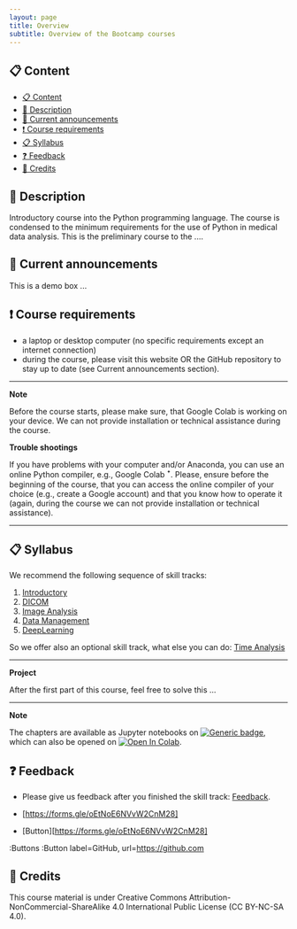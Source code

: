 ```yaml
---
layout: page
title: Overview
subtitle: Overview of the Bootcamp courses 
---
```


## 📋 Content
- [📋 Content](#-content)
- [📄 Description](#-description)
- [📣 Current announcements](#-current-announcements)
- [❗ Course requirements](#-course-requirements)
- [📋 Syllabus](#-syllabus)
- [❓ Feedback](#-feedback)
- [🙏 Credits](#-credits)


## 📄 Description
Introductory course into the Python programming language. The course is condensed to the minimum requirements for the use of Python in medical data analysis. This is the preliminary course to the ....


## 📣 Current announcements
This is a demo box ...


## ❗ Course requirements
- a laptop or desktop computer (no specific requirements except an internet connection)
- during the course, please visit this website OR the GitHub repository to stay up to date (see Current announcements section).

---
**Note**

Before the course starts, please make sure, that Google Colab is working on your device. We can not provide installation or technical assistance during the course.

**Trouble shootings**

If you have problems with your computer and/or Anaconda, you can use an online Python compiler, e.g., Google Colab ꜛ. Please, ensure before the beginning of the course, that you can access the online compiler of your choice (e.g., create a Google account) and that you know how to operate it (again, during the course we can not provide installation or technical assistance).

---

## 📋 Syllabus
We recommend the following sequence of skill tracks:
1. [Introductory](./python_basics.md)
2. [DICOM](./dicom.md)
3. [Image Analysis](./image_analysis.md)
4. [Data Management](./data_management.md)
5. [DeepLearning](./deep_learning.md)

So we offer also an optional skill track, what else you can do: [Time Analysis](./time_analysis.md)

---
**Project**

After the first part of this course, feel free to solve this ...

---
**Note**

The chapters are available as Jupyter notebooks on <a href="https://github.com/University-Clinic-of-Neuroradiology/python-bootcamp/main"><img src="https://img.shields.io/badge/Go%20to-GitHub-green.svg" alt="Generic badge" /></a>, which can also be opened on <a href="https://colab.research.google.com/github/University-Clinic-of-Neuroradiology/python-bootcamp/blob/main"><img src="https://colab.research.google.com/assets/colab-badge.svg" alt="Open In Colab"/></a>.


## ❓ Feedback
- Please give us feedback after you finished the skill track: [Feedback](https://forms.gle/oEtNoE6NVvW2CnM28).

- [https://forms.gle/oEtNoE6NVvW2CnM28]

- [Button][https://forms.gle/oEtNoE6NVvW2CnM28]

:Buttons
:Button label=GitHub, url=https://github.com


## 🙏 Credits
This course material is under Creative Commons Attribution-NonCommercial-ShareAlike 4.0 International Public License (CC BY-NC-SA 4.0).
